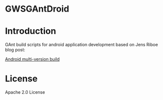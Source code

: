 GWSGAntDroid
============


# Introduction

GAnt build scripts for android application development based on 
Jens Riboe blog post:

[Android multi-version build]('http://blog.ribomation.com/2011/06/android-multi-version-build/')

# License

Apache 2.0 License

